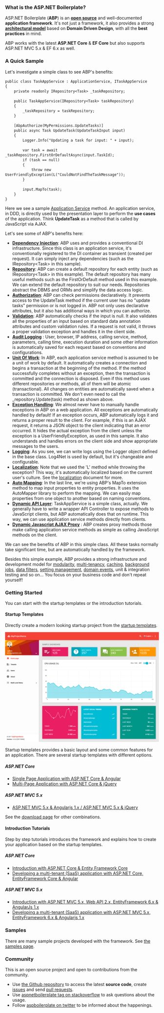 ### What is the ASP.NET Boilerplate?

ASP.NET Boilerplate (**ABP**) is an **[open source](https://github.com/aspnetboilerplate/aspnetboilerplate)** and well-documented **application framework**.
It's not just a framework, it also provides a strong **[architectural model](https://aspnetboilerplate.com/Pages/Documents/NLayer-Architecture)**
based on **Domain Driven Design**, with all the **best practices** in mind.

ABP works with the latest **ASP.NET Core** & **EF Core** but also supports ASP.NET MVC 5.x & EF 6.x as well.

### A Quick Sample

Let's investigate a simple class to see ABP's benefits:

    public class TaskAppService : ApplicationService, ITaskAppService
    {
        private readonly IRepository<Task> _taskRepository;
    
        public TaskAppService(IRepository<Task> taskRepository)
        {
            _taskRepository = taskRepository;
        }
    
        [AbpAuthorize(MyPermissions.UpdateTasks)]
        public async Task UpdateTask(UpdateTaskInput input)
        {
            Logger.Info("Updating a task for input: " + input);
    
            var task = await _taskRepository.FirstOrDefaultAsync(input.TaskId);
            if (task == null)
            {
                throw new UserFriendlyException(L("CouldNotFindTheTaskMessage"));
            }
    
            input.MapTo(task);
        }
    }

Here we see a sample [Application Service](Application-Services.md) method. An application service, in DDD,
is directly used by the presentation layer to perform the **use cases** of the application. 
Think **UpdateTask** as a method that is called by JavaScript via AJAX.

Let's see some of ABP's benefits here:

-   **[Dependency Injection](/Pages/Documents/Dependency-Injection)**: ABP uses and provides a conventional DI infrastructure.
    Since this class is an application service, it's conventionally
    registered to the DI container as transient (created per request). It
    can simply inject any dependencies (such as the IRepository&lt;Task&gt; in
    this sample).
-   **[Repository](/Pages/Documents/Repositories)**: ABP can create a default repository for each entity (such as IRepository&lt;Task&gt; in
    this example). The default repository has many useful methods such as the
    FirstOrDefault method used in this example. We can extend the default
    repository to suit our needs. Repositories abstract the DBMS and ORMs and
    simplify the data access logic.
-   **[Authorization](/Pages/Documents/Authorization)**: ABP can check permissions declaratively.
    It prevents access to the UpdateTask method if the current user
    has no "update tasks" permission or is not logged in. ABP not only uses declarative 
    attributes, but it also has additional ways in which you can authorize.
-   **[Validation](/Pages/Documents/Validating-Data-Transfer-Objects)**: ABP automatically checks if the input is null. It also validates all
    the properties of an input based on standard data annotation attributes
    and custom validation rules. If a request is not valid, it throws a
    proper validation exception and handles it in the client side.
-   **[Audit Logging](/Pages/Documents/Audit-Logging)** : User, browser, IP address, calling service, method, parameters, calling time,
    execution duration and some other information is automatically
    saved for each request based on conventions and configurations.
-   [**Unit Of Work**](/Pages/Documents/Unit-Of-Work): In ABP, each application service method is assumed to be a unit of work by default.
    It automatically creates a connection and begins a transaction at
    the beginning of the method. If the method successfully completes
    without an exception, then the transaction is committed and the connection
    is disposed. Even if this method uses different repositories or
    methods, all of them will be atomic (transactional). All changes
    on entities are automatically saved when a transaction is committed.
    We don't even need to call the \_repository.Update(task) method as
    shown above.
-   [**Exception Handling**](/Pages/Documents/Handling-Exceptions): We almost never have to manually handle exceptions in ABP on a web application. All exceptions are automatically handled by default! If an exception
    occurs, ABP automatically logs it and returns a proper result to the
    client. For example, if this is an AJAX request, it returns a
    JSON object to the client indicating that an error occurred. It hides the actual
    exception from the client unless the exception is a
    UserFriendlyException, as used in this sample. It also understands
    and handles errors on the client side and show appropriate messages to the
    users.
-   **[Logging](/Pages/Documents/Logging)**: As you see, we can write logs using the Logger object defined in the base class.
    Log4Net is used by default, but it's changeable and configurable.
-   **[Localization](/Pages/Documents/Localization)**: Note that we used the 'L' method while throwing the exception?
    This way, it's automatically localized based on the current user's culture. See the [localization](/Pages/Documents/Localization) document for more.
-   **[Auto Mapping](/Pages/Documents/Data-Transfer-Objects)**: In the last line, we're using ABP's MapTo extension method to map input
    properties to entity properties. It uses the AutoMapper library to
    perform the mapping. We can easily map properties from one object
    to another based on naming conventions.
-   **[Dynamic API Layer](/Pages/Documents/Dynamic-Web-API)**: TaskAppService is a simple class, actually. We generally have to write a wrapper API Controller to expose methods to JavaScript clients, but ABP
    automatically does that on runtime. This way, we can use application
    service methods directly from clients.
-   **[Dynamic Javascript AJAX Proxy](/Pages/Documents/Dynamic-Web-API#dynamic-javascript-proxies)** : ABP creates proxy methods those make calling application
    service methods as simple as calling JavaScript methods on the client.

We can see the benefits of ABP in this simple class. All these tasks normally take significant time,
but are automatically handled by the framework.

Besides this simple example, ABP provides a strong infrastructure and development model for
[modularity](/Pages/Documents/Module-System), [multi-tenancy](Multi-Tenancy.md), [caching](Caching.md), [background jobs](Background-Jobs-And-Workers.md), [data filters](/Pages/Documents/Data-Filters), [setting management](/Pages/Documents/Setting-Management), [domain events](EventBus-Domain-Events.md), unit & integration testing and so on... You focus on your business code and don't repeat yourself!

### Getting Started

You can start with the startup templates or the introduction tutorials.

#### Startup Templates

Directly create a modern looking startup project from the [startup templates](/Templates).

<img src="images/module-zero-core-template-ui-home.png" alt="Startup template" class="img-thumbnail" />

Startup templates provides a basic layout and some common features for an application. There are several startup templates with different options.

##### ASP.NET Core

* [Single Page Application with ASP.NET Core & Angular](Zero/Startup-Template-Angular.md)
* [Multi-Page Application with ASP.NET Core & jQuery](Zero/Startup-Template-Core.md)

##### ASP.NET MVC 5.x

* [ASP.NET MVC 5.x & Angularjs 1.x / ASP.NET MVC 5.x & jQuery](Zero/Startup-Template.md)

See the [download page](/Templates) for other combinations.

#### Introduction Tutorials

Step by step tutorials introduces the framework and explains how to create your application based on the startup templates.

##### ASP.NET Core

-   [Introduction with ASP.NET Core & Entity Framework Core](Articles/Introduction-With-AspNet-Core-And-Entity-Framework-Core-Part-1/index.html)
-   [Developing a multi-tenant (SaaS) application with ASP.NET Core, EntityFramework Core & Angular](Articles/Developing-MultiTenant-SaaS-ASP.NET-CORE-Angular/index.html)

##### ASP.NET MVC 5.x

-   [Introduction with ASP.NET MVC 5.x, Web API 2.x, EntityFramework 6.x & AngularJs 1.x](Articles/Introduction-With-AspNet-MVC-Web-API-EntityFramework-and-AngularJs/index.html)
-   [Developing a multi-tenant (SaaS) application with ASP.NET MVC 5.x, EntityFramework 6.x & Angularjs 1.x](Articles/Developing-a-Multi-Tenant-SaaS-Application-with-ASP.NET-MVC-EntityFramework-AngularJs/index.html)

### Samples

There are many sample projects developed with the framework. See [the samples page](/Samples).

### Community

This is an open source project and open to contributions from the community.

* Use [the Github repository](https://github.com/aspnetboilerplate/aspnetboilerplate) to access the latest **source code**, create [issues](https://github.com/aspnetboilerplate/aspnetboilerplate/issues) and send [pull requests](https://github.com/aspnetboilerplate/aspnetboilerplate/pulls).
* Use [aspnetboilerplate tag on stackoverflow](https://stackoverflow.com/questions/tagged/aspnetboilerplate) to ask questions about the usage.
* Follow [aspboilerplate on twitter](https://twitter.com/aspboilerplate) to be informed about the happenings.
